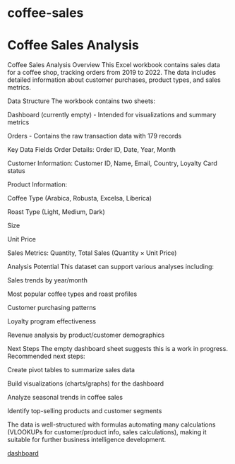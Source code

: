 # coffee-sales
<h1>Coffee Sales Analysis</h1>
<p>Coffee Sales Analysis
Overview
This Excel workbook contains sales data for a coffee shop, tracking orders from 2019 to 2022. The data includes detailed information about customer purchases, product types, and sales metrics.

Data Structure
The workbook contains two sheets:

Dashboard (currently empty) - Intended for visualizations and summary metrics

Orders - Contains the raw transaction data with 179 records

Key Data Fields
Order Details: Order ID, Date, Year, Month

Customer Information: Customer ID, Name, Email, Country, Loyalty Card status

Product Information:

Coffee Type (Arabica, Robusta, Excelsa, Liberica)

Roast Type (Light, Medium, Dark)

Size

Unit Price

Sales Metrics: Quantity, Total Sales (Quantity × Unit Price)

Analysis Potential
This dataset can support various analyses including:

Sales trends by year/month

Most popular coffee types and roast profiles

Customer purchasing patterns

Loyalty program effectiveness

Revenue analysis by product/customer demographics

Next Steps
The empty dashboard sheet suggests this is a work in progress. Recommended next steps:

Create pivot tables to summarize sales data

Build visualizations (charts/graphs) for the dashboard

Analyze seasonal trends in coffee sales

Identify top-selling products and customer segments

The data is well-structured with formulas automating many calculations (VLOOKUPs for customer/product info, sales calculations), making it suitable for further business intelligence development.</p>
[dashboard](https://github.com/Ochai-Moses/coffee-sales/edit/main/excel%201%20coffe%20sales/coffee_sales_analysis.png)
